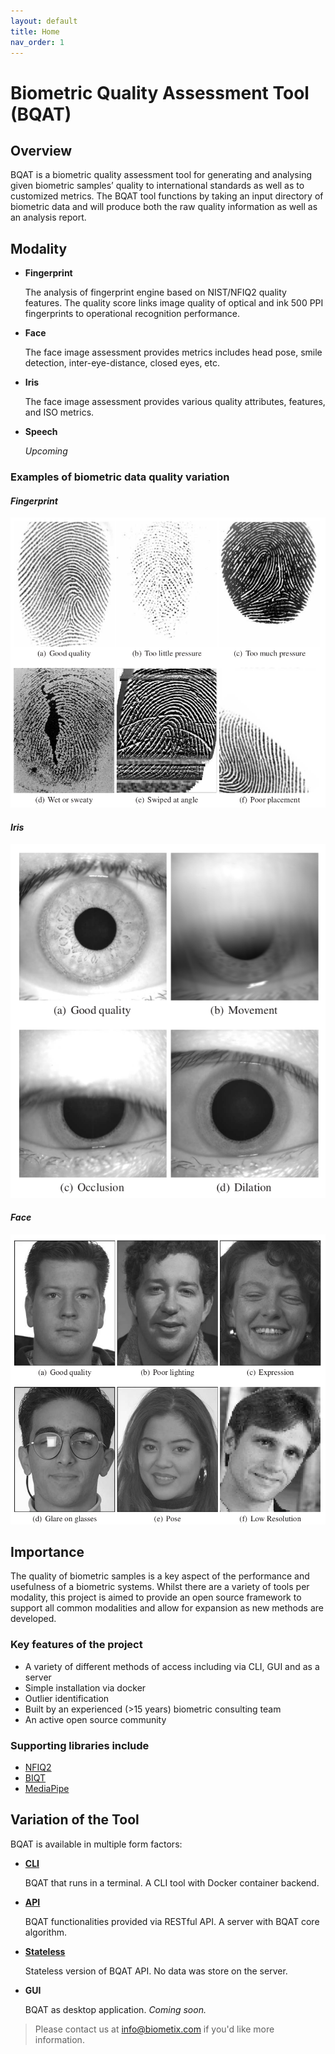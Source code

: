 ```yaml
---
layout: default
title: Home
nav_order: 1
---
```


# __Biometric Quality Assessment Tool (BQAT)__

## Overview

BQAT is a biometric quality assessment tool for generating and analysing given biometric samples’ quality to international standards as well as to customized metrics. The BQAT tool functions by taking an input directory of biometric data and will produce both the raw quality information as well as an analysis report.

## Modality

+ __Fingerprint__

    The analysis of fingerprint engine based on NIST/NFIQ2 quality features. The quality score links image quality of optical and ink 500 PPI fingerprints to operational recognition performance.

+ __Face__

    The face image assessment provides metrics includes head pose, smile detection, inter-eye-distance, closed eyes, etc.

+ __Iris__

    The face image assessment provides various quality attributes, features, and ISO metrics.

+ __Speech__

    _Upcoming_

### Examples of biometric data quality variation

#### _Fingerprint_

![finger_example](assets/images/finger_example.png)

#### _Iris_

![iris_example](assets/images/iris_example.png)

#### _Face_

![face_example](assets/images/face_example.png)

## Importance

The quality of biometric samples is a key aspect of the performance and usefulness of a biometric systems. Whilst there are a variety of tools per modality, this project is aimed to provide an open source framework to support all common modalities and allow for expansion as new methods are developed.

### Key features of the project

+ A variety of different methods of access including via CLI, GUI and as a server
+ Simple installation via docker
+ Outlier identification
+ Built by an experienced (>15 years) biometric consulting team
+ An active open source community

### Supporting libraries include

+ [NFIQ2](https://github.com/usnistgov/NFIQ2)
+ [BIQT](https://github.com/mitre/biqt)
+ [MediaPipe](https://github.com/google/mediapipe)

## Variation of the Tool

BQAT is available in multiple form factors:

+ __[CLI](https://github.com/Biometix/bqat-cli)__

    BQAT that runs in a terminal. A CLI tool with Docker container backend.

+ __[API](https://github.com/Biometix/bqat-api)__

    BQAT functionalities provided via RESTful API. A server with BQAT core algorithm.

+ __[Stateless](https://github.com/Biometix/bqat-stateless)__

    Stateless version of BQAT API. No data was store on the server.

+ __GUI__

    BQAT as desktop application. _Coming soon._

> Please contact us at info@biometix.com if you'd like more information.
